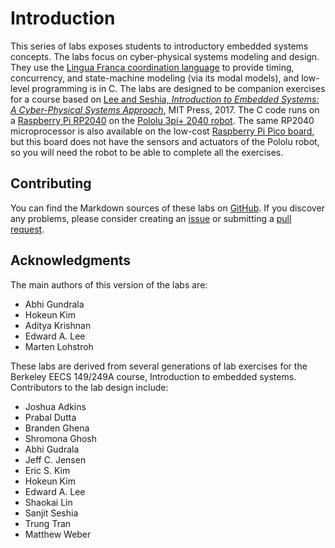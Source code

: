 # Introduction
This series of labs exposes students to introductory embedded systems concepts.
The labs focus on cyber-physical systems modeling and design.
They use the [Lingua Franca coordination language](https://lf-lang.org) to provide timing, concurrency, and state-machine modeling (via its modal models),
and low-level programming is in C.
The labs are designed to be companion exercises for a course based on [Lee and Seshia, *Introduction to Embedded Systems: A Cyber-Physical Systems Approach*](https://leeseshia.org), MIT Press, 2017.
The C code runs on a [Raspberry Pi RP2040](https://en.wikipedia.org/wiki/RP2040)
on the [Pololu 3pi+ 2040 robot](https://www.pololu.com/docs/0J86). 
The same RP2040 microprocessor is also available on the low-cost [Raspberry Pi Pico board](https://en.wikipedia.org/wiki/Raspberry_Pi#Raspberry_Pi_Pico), but this board does not have the sensors and actuators of the Pololu robot, so you will need the robot to be able to complete all the exercises.

## Contributing
You can find the Markdown sources of these labs on [GitHub](https://github.com/lf-lang/embedded-lab). If you discover any problems, please consider creating an [issue](https://github.com/lf-lang/embedded-lab/issues) or submitting a [pull request](https://github.com/lf-lang/embedded-lab/pulls).

## Acknowledgments

The main authors of this version of the labs are:

- Abhi Gundrala
- Hokeun Kim
- Aditya Krishnan 
- Edward A. Lee
- Marten Lohstroh

These labs are derived from several generations of lab exercises for the Berkeley EECS 149/249A course, Introduction to embedded systems. Contributors to the lab design include:

- Joshua Adkins
- Prabal Dutta
- Branden Ghena
- Shromona Ghosh
- Abhi Gudrala
- Jeff C. Jensen
- Eric S. Kim
- Hokeun Kim
- Edward A. Lee
- Shaokai Lin
- Sanjit Seshia
- Trung Tran
- Matthew Weber
